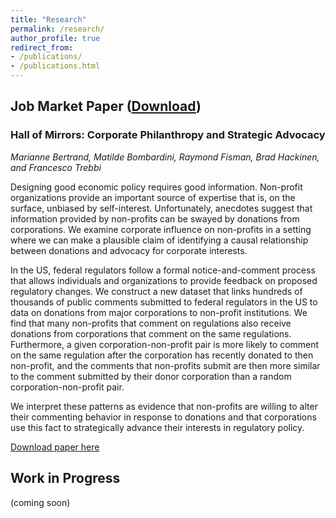 ```yaml
---
title: "Research"
permalink: /research/
author_profile: true
redirect_from:
- /publications/
- /publications.html
---
```


## Job Market Paper ([Download](http://bradhackinen.ca/files/bradhackinen_JMP.pdf))
### Hall of Mirrors: Corporate Philanthropy and Strategic Advocacy
_Marianne Bertrand, Matilde Bombardini, Raymond Fisman, Brad Hackinen, and Francesco Trebbi_

Designing good economic policy requires good information. Non-profit organizations provide an important source of expertise that is, on the surface, unbiased by self-interest. Unfortunately, anecdotes suggest that information provided by non-profits can be swayed by donations from corporations. We examine corporate influence on non-profits in a setting where we can make a plausible claim of identifying a causal relationship between donations and advocacy for corporate interests.

In the US, federal regulators follow a formal notice-and-comment process that allows individuals and organizations to provide feedback on proposed regulatory changes. We construct a new dataset that links hundreds of thousands of public comments submitted to federal regulators in the US to data on donations from major corporations to non-profit institutions. We find that many non-profits that comment on regulations also receive donations from corporations that comment on the same regulations. Furthermore, a given corporation-non-profit pair is more likely to comment on the same regulation after the corporation has recently donated to then non-profit, and the comments that non-profits submit are then more similar to the comment submitted by their donor corporation than a random corporation-non-profit pair.

We interpret these patterns as evidence that non-profits are willing to alter their commenting behavior in response to donations and that corporations use this fact to strategically advance their interests in regulatory policy.

[Download paper here](http://bradhackinen.ca/files/bradhackinen_JMP.pdf)


## Work in Progress
(coming soon)






<!--
{% if author.googlescholar %}
  You can also find my articles on <u><a href="{{author.googlescholar}}">my Google Scholar profile</a>.</u>
{% endif %}

{% include base_path %}

{% for post in site.research reversed %}
  {% include archive-single.html %}
{% endfor %} -->
